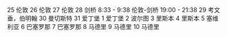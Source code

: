 25 伦敦
26 伦敦
27 伦敦
28 剑桥
8:33 - 9:38 伦敦-剑桥
19:00 - 21:38 
29 考文垂，伯明翰
30 曼切斯特
31 爱丁堡
1 爱丁堡
2 波尔图
3 里斯本
4 里斯本
5 塞维利亚
6 巴塞罗那
7 巴塞罗那
8 马德里
9 马德里
10 马德里